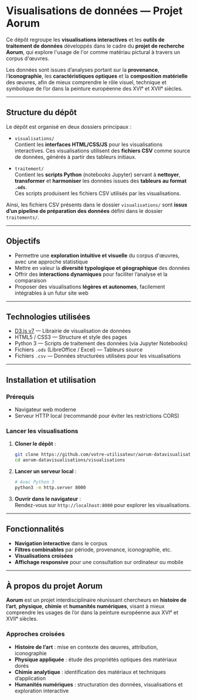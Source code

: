 
# Visualisations de données — Projet Aorum

Ce dépôt regroupe les **visualisations interactives** et les **outils de traitement de données** développés dans le cadre du **projet de recherche Aorum**, qui explore l'usage de l'or comme matériau pictural à travers un corpus d'œuvres.

Les données sont issues d’analyses portant sur la **provenance**, l’**iconographie**, les **caractéristiques optiques** et la **composition matérielle** des œuvres, afin de mieux comprendre le rôle visuel, technique et symbolique de l’or dans la peinture européenne des XVIᵉ et XVIIᵉ siècles.

---

## Structure du dépôt

Le dépôt est organisé en deux dossiers principaux :

- `visualisations/`  
  Contient les **interfaces HTML/CSS/JS** pour les visualisations interactives. Ces visualisations utilisent des **fichiers CSV** comme source de données, générés à partir des tableurs initiaux.

- `traitement/`  
  Contient les **scripts Python** (notebooks Jupyter) servant à **nettoyer**, **transformer** et **harmoniser** les données issues des **tableurs au format `.ods`**.  
  Ces scripts produisent les fichiers CSV utilisés par les visualisations.

Ainsi, les fichiers CSV présents dans le dossier `visualisations/` sont **issus d’un pipeline de préparation des données** défini dans le dossier `traitements/`.

---

## Objectifs

- Permettre une **exploration intuitive et visuelle** du corpus d'œuvres, avec une approche statistique
- Mettre en valeur la **diversité typologique et géographique** des données
- Offrir des **interactions dynamiques** pour faciliter l’analyse et la comparaison
- Proposer des visualisations **légères et autonomes**, facilement intégrables à un futur site web

---

## Technologies utilisées

- [D3.js v7](https://d3js.org/) — Librairie de visualisation de données
- HTML5 / CSS3 — Structure et style des pages
- Python 3 — Scripts de traitement des données (via Jupyter Notebooks)
- Fichiers `.ods` (LibreOffice / Excel) — Tableurs source
- Fichiers `.csv` — Données structurées utilisées pour les visualisations

---

## Installation et utilisation

### Prérequis

- Navigateur web moderne
- Serveur HTTP local (recommandé pour éviter les restrictions CORS)

### Lancer les visualisations

1. **Cloner le dépôt** :
   ```bash
   git clone https://github.com/votre-utilisateur/aorum-datavisualisations.git
   cd aorum-datavisualisations/visualisations
   ```

2. **Lancer un serveur local** :
   ```bash
   # Avec Python 3
   python3 -m http.server 8000
   ```

3. **Ouvrir dans le navigateur** :  
   Rendez-vous sur `http://localhost:8000` pour explorer les visualisations.

---

## Fonctionnalités

- **Navigation interactive** dans le corpus
- **Filtres combinables** par période, provenance, iconographie, etc.
- **Visualisations croisées**
- **Affichage responsive** pour une consultation sur ordinateur ou mobile

---

## À propos du projet Aorum

**Aorum** est un projet interdisciplinaire réunissant chercheurs en **histoire de l’art**, **physique**, **chimie** et **humanités numériques**, visant à mieux comprendre les usages de l’or dans la peinture européenne aux XVIᵉ et XVIIᵉ siècles.

### Approches croisées

- **Histoire de l’art** : mise en contexte des œuvres, attribution, iconographie  
- **Physique appliquée** : étude des propriétés optiques des matériaux dorés  
- **Chimie analytique** : identification des matériaux et techniques d’application  
- **Humanités numériques** : structuration des données, visualisations et exploration interactive

